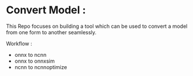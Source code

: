 # Convert Model :

This Repo focuses on building a tool which can be used to convert a model from one form to another seamlessly.

Workflow :
- onnx to ncnn
- onnx to onnxsim
- ncnn to ncnnoptimize